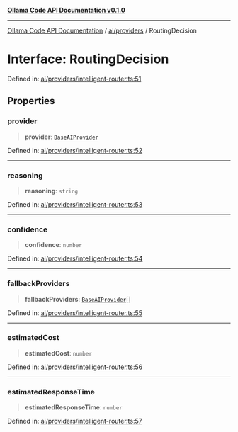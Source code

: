 [**Ollama Code API Documentation v0.1.0**](../../../README.md)

***

[Ollama Code API Documentation](../../../modules.md) / [ai/providers](../README.md) / RoutingDecision

# Interface: RoutingDecision

Defined in: [ai/providers/intelligent-router.ts:51](https://github.com/erichchampion/ollama-code/blob/d3714fddada0e31a207f4ac11b8476937193173b/ollama-code/src/ai/providers/intelligent-router.ts#L51)

## Properties

### provider

> **provider**: [`BaseAIProvider`](../classes/BaseAIProvider.md)

Defined in: [ai/providers/intelligent-router.ts:52](https://github.com/erichchampion/ollama-code/blob/d3714fddada0e31a207f4ac11b8476937193173b/ollama-code/src/ai/providers/intelligent-router.ts#L52)

***

### reasoning

> **reasoning**: `string`

Defined in: [ai/providers/intelligent-router.ts:53](https://github.com/erichchampion/ollama-code/blob/d3714fddada0e31a207f4ac11b8476937193173b/ollama-code/src/ai/providers/intelligent-router.ts#L53)

***

### confidence

> **confidence**: `number`

Defined in: [ai/providers/intelligent-router.ts:54](https://github.com/erichchampion/ollama-code/blob/d3714fddada0e31a207f4ac11b8476937193173b/ollama-code/src/ai/providers/intelligent-router.ts#L54)

***

### fallbackProviders

> **fallbackProviders**: [`BaseAIProvider`](../classes/BaseAIProvider.md)[]

Defined in: [ai/providers/intelligent-router.ts:55](https://github.com/erichchampion/ollama-code/blob/d3714fddada0e31a207f4ac11b8476937193173b/ollama-code/src/ai/providers/intelligent-router.ts#L55)

***

### estimatedCost

> **estimatedCost**: `number`

Defined in: [ai/providers/intelligent-router.ts:56](https://github.com/erichchampion/ollama-code/blob/d3714fddada0e31a207f4ac11b8476937193173b/ollama-code/src/ai/providers/intelligent-router.ts#L56)

***

### estimatedResponseTime

> **estimatedResponseTime**: `number`

Defined in: [ai/providers/intelligent-router.ts:57](https://github.com/erichchampion/ollama-code/blob/d3714fddada0e31a207f4ac11b8476937193173b/ollama-code/src/ai/providers/intelligent-router.ts#L57)
